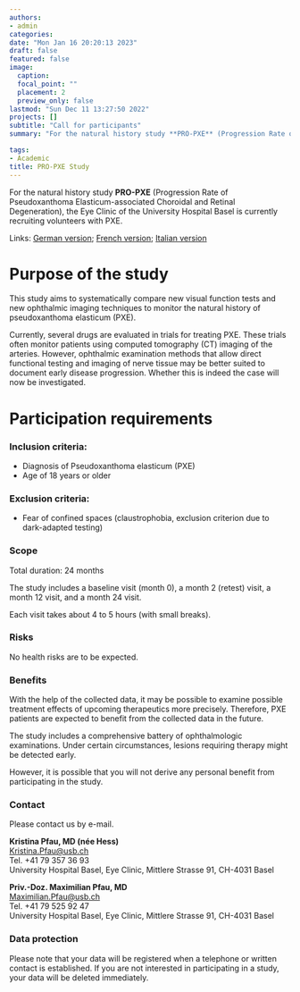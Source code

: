 ```yaml
---
authors:
- admin
categories:
date: "Mon Jan 16 20:20:13 2023"
draft: false
featured: false
image:
  caption:
  focal_point: ""
  placement: 2
  preview_only: false
lastmod: "Sun Dec 11 13:27:50 2022"
projects: []
subtitle: "Call for participants" 
summary: "For the natural history study **PRO-PXE** (Progression Rate of Pseudoxanthoma Elasticum-associated Choroidal and Retinal Degeneration), the Eye Clinic of the University Hospital Basel is currently recruiting volunteers with PXE. "

tags:
- Academic
title: PRO-PXE Study
---
```



For the natural history study **PRO-PXE** (Progression Rate of Pseudoxanthoma Elasticum-associated Choroidal and Retinal Degeneration), the Eye Clinic of the University Hospital Basel is currently recruiting volunteers with PXE.

Links: [German version](https://retina.ch/aktuelles/pro-pxe-studie-teilnehmerinnen-gesucht/); [French version](https://retina.ch/fr/actualites/etude-pro-pxe-recherche-de-participants/); [Italian version](https://retina.ch/it/attualita/studio-pro-pxe-si-cercano-partecipanti/) 

# Purpose of the study
This study aims to systematically compare new visual function tests and new ophthalmic imaging techniques to monitor the natural history of pseudoxanthoma elasticum (PXE).

Currently, several drugs are evaluated in trials for treating PXE. These trials often monitor patients using computed tomography (CT) imaging of the arteries. However, ophthalmic examination methods that allow direct functional testing and imaging of nerve tissue may be better suited to document early disease progression. Whether this is indeed the case will now be investigated.

# Participation requirements

### Inclusion criteria:
* Diagnosis of Pseudoxanthoma elasticum (PXE)
* Age of 18 years or older

### Exclusion criteria:
* Fear of confined spaces (claustrophobia, exclusion criterion due to dark-adapted testing)

### Scope
Total duration: 24 months

The study includes a baseline visit (month 0), a month 2 (retest) visit, a month 12 visit, and a month 24 visit.

Each visit takes about 4 to 5 hours (with small breaks).

### Risks
No health risks are to be expected.

### Benefits
With the help of the collected data, it may be possible to examine possible treatment effects of upcoming therapeutics more precisely. Therefore, PXE patients are expected to benefit from the collected data in the future.

The study includes a comprehensive battery of ophthalmologic examinations. Under certain circumstances, lesions requiring therapy might be detected early.

However, it is possible that you will not derive any personal benefit from participating in the study.

### Contact 
Please contact us by e-mail.

**Kristina Pfau, MD (née Hess)**<br> 
Kristina.Pfau@usb.ch<br>
Tel. +41 79 357 36 93<br>
University Hospital Basel, Eye Clinic, Mittlere Strasse 91, CH-4031 Basel<br>

**Priv.-Doz. Maximilian Pfau, MD**<br>
Maximilian.Pfau@usb.ch<br>
Tel. +41 79 525 92 47<br>
University Hospital Basel, Eye Clinic, Mittlere Strasse 91, CH-4031 Basel<br>

### Data protection
Please note that your data will be registered when a telephone or written contact is established. If you are not interested in participating in a study, your data will be deleted immediately.